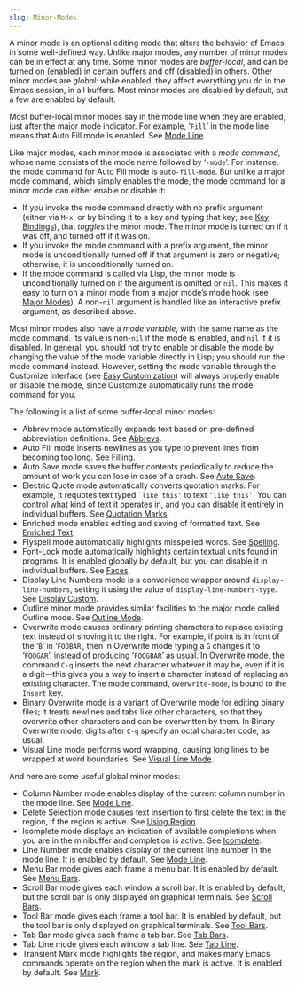 ```yaml
---
slug: Minor-Modes
---
```


A minor mode is an optional editing mode that alters the behavior of Emacs in some well-defined way. Unlike major modes, any number of minor modes can be in effect at any time. Some minor modes are *buffer-local*, and can be turned on (enabled) in certain buffers and off (disabled) in others. Other minor modes are *global*: while enabled, they affect everything you do in the Emacs session, in all buffers. Most minor modes are disabled by default, but a few are enabled by default.

Most buffer-local minor modes say in the mode line when they are enabled, just after the major mode indicator. For example, ‘`Fill`’ in the mode line means that Auto Fill mode is enabled. See [Mode Line](Mode-Line).

Like major modes, each minor mode is associated with a *mode command*, whose name consists of the mode name followed by ‘`-mode`’. For instance, the mode command for Auto Fill mode is `auto-fill-mode`. But unlike a major mode command, which simply enables the mode, the mode command for a minor mode can either enable or disable it:

*   If you invoke the mode command directly with no prefix argument (either via `M-x`, or by binding it to a key and typing that key; see [Key Bindings](Key-Bindings)), that *toggles* the minor mode. The minor mode is turned on if it was off, and turned off if it was on.
*   If you invoke the mode command with a prefix argument, the minor mode is unconditionally turned off if that argument is zero or negative; otherwise, it is unconditionally turned on.
*   If the mode command is called via Lisp, the minor mode is unconditionally turned on if the argument is omitted or `nil`. This makes it easy to turn on a minor mode from a major mode’s mode hook (see [Major Modes](Major-Modes)). A non-`nil` argument is handled like an interactive prefix argument, as described above.

Most minor modes also have a *mode variable*, with the same name as the mode command. Its value is non-`nil` if the mode is enabled, and `nil` if it is disabled. In general, you should not try to enable or disable the mode by changing the value of the mode variable directly in Lisp; you should run the mode command instead. However, setting the mode variable through the Customize interface (see [Easy Customization](Easy-Customization)) will always properly enable or disable the mode, since Customize automatically runs the mode command for you.

The following is a list of some buffer-local minor modes:

*   Abbrev mode automatically expands text based on pre-defined abbreviation definitions. See [Abbrevs](Abbrevs).
*   Auto Fill mode inserts newlines as you type to prevent lines from becoming too long. See [Filling](Filling).
*   Auto Save mode saves the buffer contents periodically to reduce the amount of work you can lose in case of a crash. See [Auto Save](Auto-Save).
*   Electric Quote mode automatically converts quotation marks. For example, it requotes text typed `` `like this' `` to text `‘like this’`. You can control what kind of text it operates in, and you can disable it entirely in individual buffers. See [Quotation Marks](Quotation-Marks).
*   Enriched mode enables editing and saving of formatted text. See [Enriched Text](Enriched-Text).
*   Flyspell mode automatically highlights misspelled words. See [Spelling](Spelling).
*   Font-Lock mode automatically highlights certain textual units found in programs. It is enabled globally by default, but you can disable it in individual buffers. See [Faces](Faces).
*   Display Line Numbers mode is a convenience wrapper around `display-line-numbers`, setting it using the value of `display-line-numbers-type`. See [Display Custom](Display-Custom).
*   Outline minor mode provides similar facilities to the major mode called Outline mode. See [Outline Mode](Outline-Mode).
*   Overwrite mode causes ordinary printing characters to replace existing text instead of shoving it to the right. For example, if point is in front of the ‘`B`’ in ‘`FOOBAR`’, then in Overwrite mode typing a `G` changes it to ‘`FOOGAR`’, instead of producing ‘`FOOGBAR`’ as usual. In Overwrite mode, the command `C-q` inserts the next character whatever it may be, even if it is a digit—this gives you a way to insert a character instead of replacing an existing character. The mode command, `overwrite-mode`, is bound to the `Insert` key.
*   Binary Overwrite mode is a variant of Overwrite mode for editing binary files; it treats newlines and tabs like other characters, so that they overwrite other characters and can be overwritten by them. In Binary Overwrite mode, digits after `C-q` specify an octal character code, as usual.
*   Visual Line mode performs word wrapping, causing long lines to be wrapped at word boundaries. See [Visual Line Mode](Visual-Line-Mode).

And here are some useful global minor modes:

*   Column Number mode enables display of the current column number in the mode line. See [Mode Line](Mode-Line).
*   Delete Selection mode causes text insertion to first delete the text in the region, if the region is active. See [Using Region](Using-Region).
*   Icomplete mode displays an indication of available completions when you are in the minibuffer and completion is active. See [Icomplete](Icomplete).
*   Line Number mode enables display of the current line number in the mode line. It is enabled by default. See [Mode Line](Mode-Line).
*   Menu Bar mode gives each frame a menu bar. It is enabled by default. See [Menu Bars](Menu-Bars).
*   Scroll Bar mode gives each window a scroll bar. It is enabled by default, but the scroll bar is only displayed on graphical terminals. See [Scroll Bars](Scroll-Bars).
*   Tool Bar mode gives each frame a tool bar. It is enabled by default, but the tool bar is only displayed on graphical terminals. See [Tool Bars](Tool-Bars).
*   Tab Bar mode gives each frame a tab bar. See [Tab Bars](Tab-Bars).
*   Tab Line mode gives each window a tab line. See [Tab Line](Tab-Line).
*   Transient Mark mode highlights the region, and makes many Emacs commands operate on the region when the mark is active. It is enabled by default. See [Mark](Mark).

